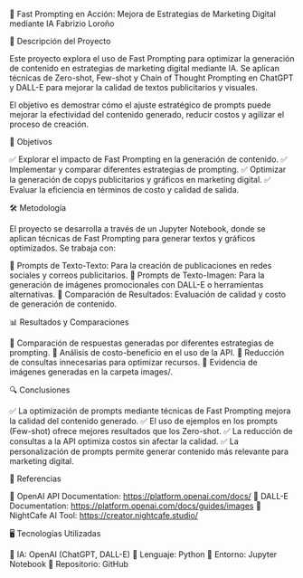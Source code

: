 🚀 Fast Prompting en Acción: Mejora de Estrategias de Marketing Digital mediante IA
Fabrizio Loroño

📖 Descripción del Proyecto

Este proyecto explora el uso de Fast Prompting para optimizar la generación de contenido en estrategias de marketing digital mediante IA. Se aplican técnicas de Zero-shot, Few-shot y Chain of Thought Prompting en ChatGPT y DALL-E para mejorar la calidad de textos publicitarios y visuales.

El objetivo es demostrar cómo el ajuste estratégico de prompts puede mejorar la efectividad del contenido generado, reducir costos y agilizar el proceso de creación.


🎯 Objetivos

✅ Explorar el impacto de Fast Prompting en la generación de contenido.
✅ Implementar y comparar diferentes estrategias de prompting.
✅ Optimizar la generación de copys publicitarios y gráficos en marketing digital.
✅ Evaluar la eficiencia en términos de costo y calidad de salida.

🛠️ Metodología

El proyecto se desarrolla a través de un Jupyter Notebook, donde se aplican técnicas de Fast Prompting para generar textos y gráficos optimizados. Se trabaja con:

🔹 Prompts de Texto-Texto: Para la creación de publicaciones en redes sociales y correos publicitarios.
🔹 Prompts de Texto-Imagen: Para la generación de imágenes promocionales con DALL-E o herramientas alternativas.
🔹 Comparación de Resultados: Evaluación de calidad y costo de generación de contenido.

📊 Resultados y Comparaciones

🔹 Comparación de respuestas generadas por diferentes estrategias de prompting.
🔹 Análisis de costo-beneficio en el uso de la API.
🔹 Reducción de consultas innecesarias para optimizar recursos.
🔹 Evidencia de imágenes generadas en la carpeta images/.

🔍 Conclusiones

✅ La optimización de prompts mediante técnicas de Fast Prompting mejora la calidad del contenido generado.
✅ El uso de ejemplos en los prompts (Few-shot) ofrece mejores resultados que los Zero-shot.
✅ La reducción de consultas a la API optimiza costos sin afectar la calidad.
✅ La personalización de prompts permite generar contenido más relevante para marketing digital.

📜 Referencias

📌 OpenAI API Documentation: https://platform.openai.com/docs/
📌 DALL-E Documentation: https://platform.openai.com/docs/guides/images
📌 NightCafe AI Tool: https://creator.nightcafe.studio/

🖥️ Tecnologías Utilizadas

🧠 IA: OpenAI (ChatGPT, DALL-E)
🐍 Lenguaje: Python
📄 Entorno: Jupyter Notebook
🔗 Repositorio: GitHub
